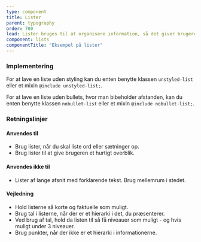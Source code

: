 ```yaml
---
type: component
title: Lister
parent: typography
order: 700
lead: Lister bruges til at organisere information, så det giver brugeren overblik.
component: lists
componentTitle: "Eksempel på lister"
---
```


### Implementering

For at lave en liste uden styling kan du enten benytte klassen `unstyled-list` eller et mixin `@include unstyled-list;`.

For at lave en liste uden bullets, hvor man bibeholder afstanden, kan du enten benytte klassen `nobullet-list` eller et mixin `@include nobullet-list;`.

### Retningslinjer

#### Anvendes til

- Brug lister, når du skal liste ord eller sætninger op.
- Brug lister til at give brugeren et hurtigt overblik.

#### Anvendes ikke til

- Lister af lange afsnit med forklarende tekst. Brug mellemrum i stedet.

#### Vejledning

- Hold listerne så korte og faktuelle som muligt.
- Brug tal i listerne, når der er et hierarki i det, du præsenterer.
- Ved brug af tal, hold da listen til så få niveauer som muligt - og hvis muligt under 3 niveauer.
- Brug punkter, når der ikke er et hierarki i informationerne.


